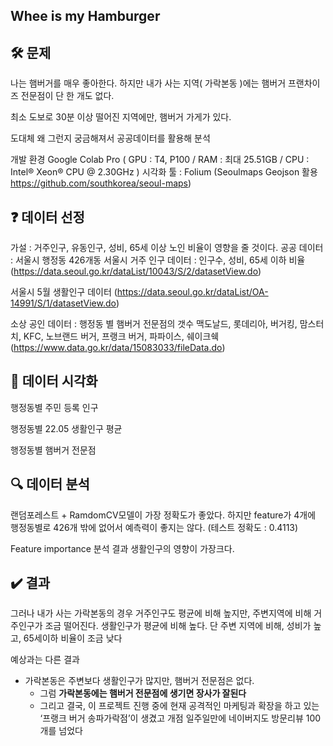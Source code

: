 ## Whee is my Hamburger


## 🛠 문제
나는 햄버거를 매우 좋아한다.
하지만 내가 사는 지역( 가락본동 )에는 햄버거 프랜차이즈 전문점이 단 한 개도 없다. 

최소 도보로 30분 이상 떨어진 지역에만, 햄버거 가게가 있다. 

도대체 왜 그런지 궁금해져서 공공데이터를 활용해 분석

개발 환경
Google Colab Pro ( GPU : T4, P100 / RAM : 최대 25.51GB / CPU : Intel® Xeon® CPU @ 2.30GHz )
시각화 툴 : Folium (Seoulmaps Geojson 활용 https://github.com/southkorea/seoul-maps)

## ❓ 데이터 선정
가설 : 거주인구, 유동인구, 성비, 65세 이상 노인 비율이 영향을 줄 것이다. 
공공 데이터 : 서울시 행정동 426개동 
서울시 거주 인구 데이터 : 인구수, 성비, 65세 이하 비율(https://data.seoul.go.kr/dataList/10043/S/2/datasetView.do)

서울시 5월 생활인구 데이터 (https://data.seoul.go.kr/dataList/OA-14991/S/1/datasetView.do)

소상 공인 데이터 : 행정동 별 햄버거 전문점의 갯수
맥도날드, 롯데리아, 버거킹, 맘스터치, KFC, 노브랜드 버거,
프랭크 버거, 파파이스, 쉐이크쉑 (https://www.data.go.kr/data/15083033/fileData.do)

## 🧹 데이터 시각화
행정동별 주민 등록 인구

행정동별 22.05 생활인구 평균

행정동별 햄버거 전문점

## 🔍 데이터 분석
랜덤포레스트 + RamdomCV모델이 가장 정확도가 좋았다.
하지만 feature가 4개에 행정동별로 426개 밖에 없어서 예측력이 좋지는 않다. (테스트 정확도 : 0.4113)

Feature importance 분석 결과
생활인구의 영향이 가장크다.

## ✔️ 결과
그러나 내가 사는 가락본동의 경우 거주인구도 평균에 비해 높지만, 주변지역에 비해 거주인구가 조금 떨어진다.
생활인구가 평균에 비해  높다. 
단 주변 지역에 비해, 성비가 높고, 65세이하 비율이 조금 낮다

예상과는 다른 결과
- 가락본동은 주변보다 생활인구가 많지만, 햄버거 전문점은 없다.
    - 그럼 **가락본동에는 햄버거 전문점에 생기면 장사가 잘된다**
    - 그리고 결국, 이 프로젝트 진행 중에 현재 공격적인 마케팅과 확장을 하고 있는  ‘프랭크 버거 송파가락점’이 생겼고 개점 일주일만에 네이버지도 방문리뷰 100개를 넘었다



